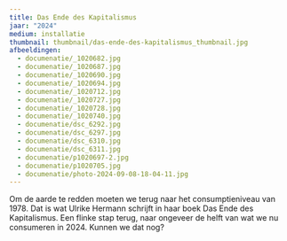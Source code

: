 ```yaml
---
title: Das Ende des Kapitalismus
jaar: "2024"
medium: installatie
thumbnail: thumbnail/das-ende-des-kapitalismus_thumbnail.jpg
afbeeldingen:
  - documenatie/_1020682.jpg
  - documenatie/_1020687.jpg
  - documenatie/_1020690.jpg
  - documenatie/_1020694.jpg
  - documenatie/_1020712.jpg
  - documenatie/_1020727.jpg
  - documenatie/_1020728.jpg
  - documenatie/_1020740.jpg
  - documenatie/dsc_6292.jpg
  - documenatie/dsc_6297.jpg
  - documenatie/dsc_6310.jpg
  - documenatie/dsc_6311.jpg
  - documenatie/p1020697-2.jpg
  - documenatie/p1020705.jpg
  - documenatie/photo-2024-09-08-18-04-11.jpg
---
```

Om de aarde te redden moeten we terug naar het consumptieniveau van 1978. Dat is wat Ulrike Hermann schrijft in haar boek Das Ende des Kapitalismus. Een flinke stap terug, naar ongeveer de helft van wat we nu consumeren in 2024. Kunnen we dat nog?
